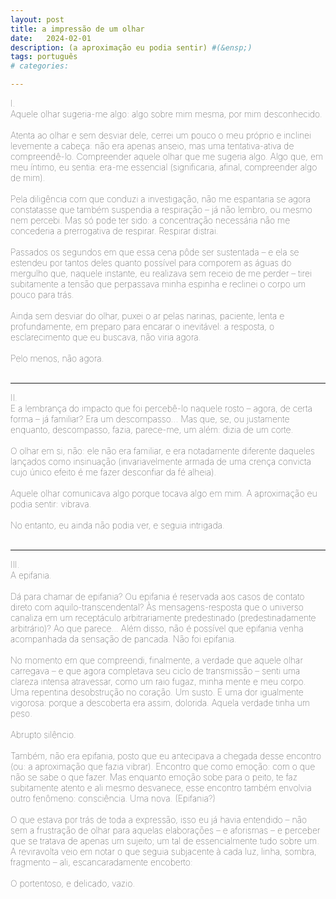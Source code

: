 ```yaml
---
layout: post
title: a impressão de um olhar
date:   2024-02-01
description: (a aproximação eu podia sentir) #(&ensp;)
tags: português
# categories: 

---
```


<span style="font-size:14px;font-weight:lighter"> 
I. 
<br> Aquele olhar sugeria-me algo: algo sobre mim mesma, por mim desconhecido. 
<br>
<br> Atenta ao olhar e sem desviar dele, cerrei um pouco o meu próprio e inclinei levemente a cabeça: não era apenas anseio, mas uma tentativa-ativa de compreendê-lo. Compreender aquele olhar que me sugeria algo. Algo que, em meu íntimo, eu sentia: era-me essencial (significaria, afinal, compreender algo de mim). 
<br>
<br> Pela diligência com que conduzi a investigação, não me espantaria se agora constatasse que também suspendia a respiração – já não lembro, ou mesmo nem percebi. Mas só pode ter sido: a concentração necessária não me concederia a prerrogativa de respirar. Respirar distrai.
<br>
<br> Passados os segundos em que essa cena pôde ser sustentada – e ela se estendeu por tantos deles quanto possível para comporem as águas do mergulho que, naquele instante, eu realizava sem receio de me perder – tirei subitamente a tensão que perpassava minha espinha e reclinei o corpo um pouco para trás.
<br>
<br> Ainda sem desviar do olhar, puxei o ar pelas narinas, paciente, lenta e profundamente, em preparo para encarar o inevitável: a resposta, o esclarecimento que eu buscava, não viria agora. 
<br>
<br> Pelo menos, não agora.
</span>
<br>
<br>
<hr>
<span style="font-size:14px;font-weight:lighter"> 
II. 
<br> E a lembrança do impacto que foi percebê-lo naquele rosto – agora, de certa forma – já familiar? Era um descompasso... Mas que, se, ou justamente enquanto, descompasso, fazia, parece-me, um além: dizia de um corte.
<br> 
<br> O olhar em si, não: ele não era familiar, e era notadamente diferente daqueles lançados como insinuação (invariavelmente armada de uma crença convicta cujo único efeito é me fazer desconfiar da fé alheia). 
<br> 
<br> Aquele olhar comunicava algo porque tocava algo em mim. A aproximação eu podia sentir: vibrava.
<br>
<br> No entanto, eu ainda não podia ver, e seguia intrigada. 
<!-- <br> Tal que mesmo quando não, esse mistério ocupava-me incessantemente. -->
</span>
<br>
<br>
<hr>
<span style="font-size:14px;font-weight:lighter"> 
III. 
<br> A epifania. 
<br> 
<br> Dá para chamar de epifania? Ou epifania é reservada aos casos de contato direto com aquilo-transcendental? Às mensagens-resposta que o universo canaliza em um receptáculo arbitrariamente predestinado (predestinadamente arbitrário)? Ao que parece... Além disso, não é possível que epifania venha acompanhada da sensação de pancada. Não foi epifania.
<br>
<br> No momento em que compreendi, finalmente, a verdade que aquele olhar carregava – e que agora completava seu ciclo de transmissão – senti uma clareza intensa atravessar, como um raio fugaz, minha mente e meu corpo. Uma repentina desobstrução no coração. Um susto. E uma dor igualmente vigorosa: porque a descoberta era assim, dolorida. Aquela verdade tinha um peso. 
<br>
<br> Abrupto silêncio.
<br>
<br> Também, não era epifania, posto que eu antecipava a chegada desse encontro (ou: a aproximação que fazia vibrar). Encontro que como emoção: com o que não se sabe o que fazer. Mas enquanto emoção sobe para o peito, te faz subitamente atento e ali mesmo desvanece, esse encontro também envolvia outro fenômeno: consciência. Uma nova. (Epifania?)
<br>
<br> O que estava por trás de toda a expressão, isso eu já havia entendido – não sem a frustração de olhar para aquelas elaborações – e aforismas – e perceber que se tratava de apenas um sujeito; um tal de essencialmente tudo sobre um. A reviravolta veio em notar o que seguia subjacente à cada luz, linha, sombra, fragmento – ali, escancaradamente encoberto:
<br> 
<br> O portentoso, e delicado, vazio.
</span> 



<!-- Eu seguia intrigada, e mesmo quando não, este mistério ocupava-me incessantemente.-->

<!-- (o que vem depois, procurar entender ou prolongar aquilo, não é mais aquela emoção) -->

<!-- <br> Ainda vibrava. Como a abelha faminta hovering around a flor com polen. Não era imaginário, era físico: física. Uma aproximação que não passa desavisada: polarização; transmissão de sinais; ondas de som alteradas. 
<br>
<br> E então o momento da realização. Não menos que uma pancada e um nocaute. Abrupto silêncio. Como o derradeiro encontro da abelha com a superfície da flor. 
<br>
<br> Não foi menos do que uma pancada. Silenciou, também, como a abelha ao pousar na flor. A alteração do campo elétrico; equilíbrio/balanceamento.
<br> 
<br> -->

<!-- Emoção é aquilo que veio e você não soube o que fazer com aquilo. Aquilo que sobe para o peito. Te faz subitamente atento. O que vem em seguida, procurar entender ou prolongar aquilo, não é mais aquela emoção 
Aquilo que vem e com o que não se sabe o que fazer. Aquilo que sobe para o peito, torna a pessoa subitamente atenta. E aquilo que vem em seguida, busca por entendimento ou  -->


<!-- 
Ainda vibrava. Como a abelha faminta hovering around a flor com polen. Não era imaginário, era físico: física. Uma aproximação que não passa desavisada: polarização; transmissão de sinais; ondas de som alteradas. Como o derradeiro encontro da abelha com a superfície da flor. 
-->